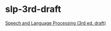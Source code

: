# slp-3rd-draft
[Speech and Language Processing (3rd ed. draft)](https://web.stanford.edu/~jurafsky/slp3/)
